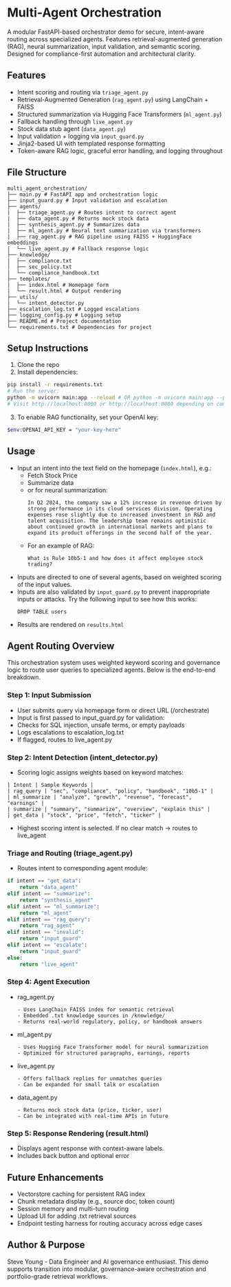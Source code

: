 # Multi-Agent Orchestration

A modular FastAPI-based orchestrator demo for secure, intent-aware routing across specialized agents.
Features retrieval-augmented generation (RAG), neural summarization, input validation, and semantic scoring.
Designed for compliance-first automation and architectural clarity.

## Features
- Intent scoring and routing via `triage_agent.py`
- Retrieval-Augmented Generation (`rag_agent.py`) using LangChain + FAISS
- Structured summarization via Hugging Face Transformers (`ml_agent.py`)
- Fallback handling through `live_agent.py`
- Stock data stub agent (`data_agent.py`)
- Input validation + logging via `input_guard.py`
- Jinja2-based UI with templated response formatting
- Token-aware RAG logic, graceful error handling, and logging throughout

## File Structure
```
multi_agent_orchestration/
├── main.py # FastAPI app and orchestration logic
├── input_guard.py # Input validation and escalation
├── agents/
|  ├── triage_agent.py # Routes intent to correct agent
|  ├── data_agent.py # Returns mock stock data
|  ├── synthesis_agent.py # Summarizes data
|  ├── ml_agent.py # Neural text summarization via transformers
|  ├── rag_agent.py # RAG pipeline using FAISS + HuggingFace embeddings
|  └── live_agent.py # Fallback response logic
├── knowledge/
|  ├── compliance.txt
│  ├── sec_policy.txt
|  └── compliance_handbook.txt
├── templates/
|  ├── index.html # Homepage form
|  └── result.html # Output rendering
├── utils/
|  └── intent_detector.py
├── escalation_log.txt # Logged escalations
├── logging_config.py # Logging setup
├── README.md # Project documentation
└── requirements.txt # Dependencies for project
```

## Setup Instructions
1. Clone the repo
2. Install dependencies:
```bash
pip install -r requirements.txt
# Run the server:
python -m uvicorn main:app --reload # OR python -m uvicorn main:app --port 8080 --reload
# Visit http://localhost:8000 or http://localhost:8080 depending on command used above
```
3. To enable RAG functionality, set your OpenAI key:
```bash
$env:OPENAI_API_KEY = "your-key-here"
```

## Usage
- Input an intent into the text field on the homepage (`index.html`), e.g.:
    - Fetch Stock Price
    - Summarize data
    - or for neural summarization:
        ```
        In Q2 2024, the company saw a 12% increase in revenue driven by strong performance in its cloud services division. Operating expenses rose slightly due to increased investment in R&D and talent acquisition. The leadership team remains optimistic about continued growth in international markets and plans to expand its product offerings in the second half of the year.
        ```
    - For an example of RAG:
        ```
        What is Rule 10b5-1 and how does it affect employee stock trading?
        ```
- Inputs are directed to one of several agents, based on weighted scoring of the input values.
- Inputs are also validated by `input_guard.py` to prevent inappropriate inputs or attacks. Try the following input to see how this works:
    ```
    DROP TABLE users
    ```
- Results are rendered on `results.html`

## Agent Routing Overview
This orchestration system uses weighted keyword scoring and governance logic to route user queries to specialized agents.
Below is the end-to-end breakdown.


### Step 1: Input Submission
- User submits query via homepage form or direct URL (/orchestrate)
- Input is first passed to input_guard.py for validation:
- Checks for SQL injection, unsafe terms, or empty payloads
- Logs escalations to escalation_log.txt
- If flagged, routes to live_agent.py

### Step 2: Intent Detection (intent_detector.py)
- Scoring logic assigns weights based on keyword matches:
```
| Intent | Sample Keywords | 
| rag_query | "sec", "compliance", "policy", "handbook", "10b5-1" | 
| ml_summarize | "analyze", "growth", "revenue", "forecast", "earnings" | 
| summarize | "summary", "summarize", "overview", "explain this" | 
| get_data | "stock", "price", "fetch", "ticker" | 
```

- Highest scoring intent is selected. If no clear match → routes to live_agent

### Triage and Routing (triage_agent.py)
- Routes intent to corresponding agent module:
```Python
if intent == "get_data":
    return "data_agent"
elif intent == "summarize":
    return "synthesis_agent"
elif intent == "ml_summarize":
    return "ml_agent"
elif intent == "rag_query":
    return "rag_agent"
elif intent == "invalid":
    return "input_guard"
elif intent == "escalate":
    return "input_guard"
else:
    return "live_agent"
```

### Step 4: Agent Execution
- rag_agent.py
    ```
    - Uses LangChain FAISS index for semantic retrieval
    - Embedded .txt knowledge sources in /knowledge/
    - Returns real-world regulatory, policy, or handbook answers
    ```
- ml_agent.py
    ```
    - Uses Hugging Face Transformer model for neural summarization
    - Optimized for structured paragraphs, earnings, reports
    ```
- live_agent.py
    ```
    - Offers fallback replies for unmatches queries
    - Can be expanded for small talk or escalation
    ```
- data_agent.py
    ```
    - Returns mock stock data (price, ticker, user)
    - Can be integrated with real-time APIs in future
    ```

### Step 5: Response Rendering (result.html)
- Displays agent response with context-aware labels.
- Includes back button and optional error

## Future Enhancements
- Vectorstore caching for persistent RAG index
- Chunk metadata display (e.g., source doc, token count)
- Session memory and multi-turn routing
- Upload UI for adding .txt retrieval sources
- Endpoint testing harness for routing accuracy across edge cases

## Author & Purpose
Steve Young - Data Engineer and AI governance enthusiast.
This demo supports transition into modular, governance-aware orchestration and portfolio-grade retrieval workflows.
